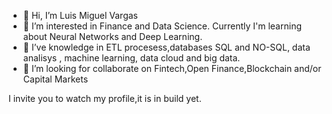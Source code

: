 - 👋 Hi, I’m Luis Miguel Vargas
- 👀 I’m interested in Finance and Data Science. Currently I'm learning about Neural Networks and Deep Learning.
- 🌱 I’ve knowledge in ETL procesess,databases SQL and NO-SQL, data analisys , machine learning, data cloud and big data. 
- 💞️ I’m looking for collaborate on Fintech,Open Finance,Blockchain and/or Capital Markets

I invite you to watch my profile,it is in build yet.

<!---
LuisM18/LuisM18 is a ✨ special ✨ repository because its `README.md` (this file) appears on your GitHub profile.
You can click the Preview link to take a look at your changes.
--->
